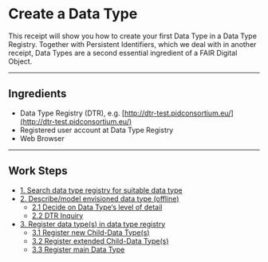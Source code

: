 # Create a Data Type



This receipt will show you how to create your first Data Type in a Data Type Registry. Together with Persistent Identifiers, which we deal with in another receipt, Data Types are a second essential ingredient of a FAIR Digital Object.

---

## Ingredients

- Data Type Registry (DTR), e.g. [http://dtr-test.pidconsortium.eu/](http://dtr-test.pidconsortium.eu/)
- Registered user account at Data Type Registry
- Web Browser

---

## Work Steps

- [1. Search data type registry for suitable data type](./datatypes_step_1.md)
- [2. Describe/model envisioned data type (offline)](./datatypes_step_2.md)
   - [2.1 Decide on Data Type‘s level of detail](./datatypes_step_2_1.md)
   - [2.2 DTR Inquiry](./datatypes_step_2_2.md)
- [3. Register data type(s) in data type registry](./datatypes_step_3.md)
   - [3.1 Register new Child-Data Type(s)](./datatypes_step_3_1.md)
   - [3.2 Register extended Child-Data Type(s)](./datatypes_step_3_2.md)
   - [3.3 Register main Data Type](./datatypes_step_3_3.md)